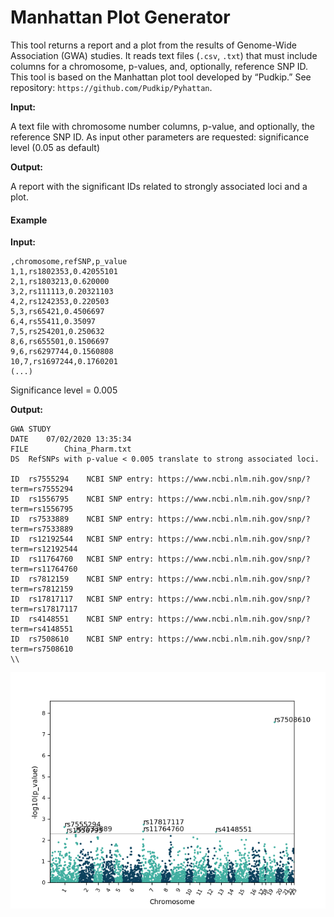 # Manhattan Plot Generator
This tool returns a report and a plot from the results of Genome-Wide Association (GWA) studies. It reads text files (`.csv`, `.txt`) that must include columns for a chromosome, p-values, and, optionally, reference SNP ID. This tool is based on the Manhattan plot tool developed by “Pudkip.” See repository: `https://github.com/Pudkip/Pyhattan`.


__Input:__

A text file with chromosome number columns, p-value, and optionally, the reference SNP ID. As input other parameters are requested: significance level (0.05 as default)


__Output:__

A report with the significant IDs related to strongly associated loci and a plot.

#### Example 

__Input:__

```
,chromosome,refSNP,p_value
1,1,rs1802353,0.42055101
2,1,rs1803213,0.620000
3,2,rs111113,0.20321103
4,2,rs1242353,0.220503
5,3,rs65421,0.4506697
6,4,rs55411,0.35097
7,5,rs254201,0.250632
8,6,rs655501,0.1506697
9,6,rs6297744,0.1560808
10,7,rs1697244,0.1760201
(...)
```
Significance level = 0.005

__Output:__

```
GWA STUDY
DATE	07/02/2020 13:35:34
FILE	    China_Pharm.txt
DS	RefSNPs with p-value < 0.005 translate to strong associated loci.

ID	rs7555294	 NCBI SNP entry: https://www.ncbi.nlm.nih.gov/snp/?term=rs7555294
ID	rs1556795	 NCBI SNP entry: https://www.ncbi.nlm.nih.gov/snp/?term=rs1556795
ID	rs7533889	 NCBI SNP entry: https://www.ncbi.nlm.nih.gov/snp/?term=rs7533889
ID	rs12192544	 NCBI SNP entry: https://www.ncbi.nlm.nih.gov/snp/?term=rs12192544
ID	rs11764760	 NCBI SNP entry: https://www.ncbi.nlm.nih.gov/snp/?term=rs11764760
ID	rs7812159	 NCBI SNP entry: https://www.ncbi.nlm.nih.gov/snp/?term=rs7812159
ID	rs17817117	 NCBI SNP entry: https://www.ncbi.nlm.nih.gov/snp/?term=rs17817117
ID	rs4148551	 NCBI SNP entry: https://www.ncbi.nlm.nih.gov/snp/?term=rs4148551
ID	rs7508610	 NCBI SNP entry: https://www.ncbi.nlm.nih.gov/snp/?term=rs7508610
\\ 
```

![Manhattan plot](images/plot.png)
